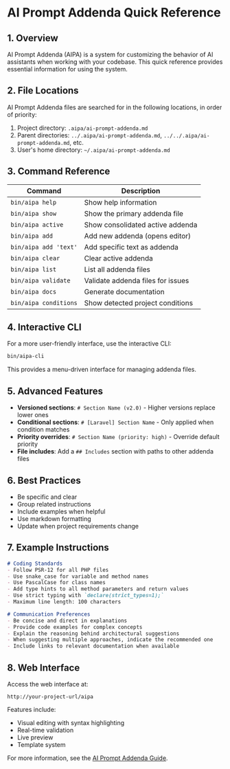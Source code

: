 # AI Prompt Addenda Quick Reference

## 1. Overview

AI Prompt Addenda (AIPA) is a system for customizing the behavior of AI assistants when working with your codebase. This quick reference provides essential information for using the system.

## 2. File Locations

AI Prompt Addenda files are searched for in the following locations, in order of priority:

1. Project directory: `.aipa/ai-prompt-addenda.md`
2. Parent directories: `../.aipa/ai-prompt-addenda.md`, `../../.aipa/ai-prompt-addenda.md`, etc.
3. User's home directory: `~/.aipa/ai-prompt-addenda.md`

## 3. Command Reference

| Command | Description |
|---------|-------------|
| `bin/aipa help` | Show help information |
| `bin/aipa show` | Show the primary addenda file |
| `bin/aipa active` | Show consolidated active addenda |
| `bin/aipa add` | Add new addenda (opens editor) |
| `bin/aipa add 'text'` | Add specific text as addenda |
| `bin/aipa clear` | Clear active addenda |
| `bin/aipa list` | List all addenda files |
| `bin/aipa validate` | Validate addenda files for issues |
| `bin/aipa docs` | Generate documentation |
| `bin/aipa conditions` | Show detected project conditions |

## 4. Interactive CLI

For a more user-friendly interface, use the interactive CLI:

```bash
bin/aipa-cli
```

This provides a menu-driven interface for managing addenda files.

## 5. Advanced Features

- **Versioned sections**: `# Section Name (v2.0)` - Higher versions replace lower ones
- **Conditional sections**: `# [Laravel] Section Name` - Only applied when condition matches
- **Priority overrides**: `# Section Name (priority: high)` - Override default priority
- **File includes**: Add a `## Includes` section with paths to other addenda files

## 6. Best Practices

- Be specific and clear
- Group related instructions
- Include examples when helpful
- Use markdown formatting
- Update when project requirements change

## 7. Example Instructions

```markdown
# Coding Standards
- Follow PSR-12 for all PHP files
- Use snake_case for variable and method names
- Use PascalCase for class names
- Add type hints to all method parameters and return values
- Use strict typing with `declare(strict_types=1);`
- Maximum line length: 100 characters

# Communication Preferences
- Be concise and direct in explanations
- Provide code examples for complex concepts
- Explain the reasoning behind architectural suggestions
- When suggesting multiple approaches, indicate the recommended one
- Include links to relevant documentation when available
```

## 8. Web Interface

Access the web interface at:

```
http://your-project-url/aipa
```

Features include:
- Visual editing with syntax highlighting
- Real-time validation
- Live preview
- Template system

For more information, see the [AI Prompt Addenda Guide](005-ai-prompt-addenda-guide.md).
